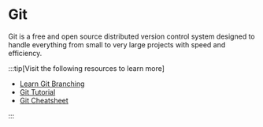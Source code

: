# Git

Git is a free and open source distributed version control system designed to handle everything from small to very large projects with speed and efficiency.

:::tip[Visit the following resources to learn more]

- [Learn Git Branching](https://learngitbranching.js.org/)
- [Git Tutorial](https://www.w3schools.com/git/)
- [Git Cheatsheet](https://cs.fyi/guide/git-cheatsheet)

:::
